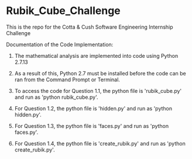 # Rubik_Cube_Challenge
This is the repo for the Cotta &amp; Cush Software Engineering Internship Challenge


Documentation of the Code Implementation:

1. The mathematical analysis are implemented into code using Python 2.7.13

2. As a result of this, Python 2.7 must be installed before the code can be ran from the Command Prompt or Terminal.

3. To access the code for Question 1.1, the python file is 'rubik_cube.py' and run as 'python rubik_cube.py'.

4. For Question 1.2, the python file is 'hidden.py' and run as 'python hidden.py'.

5. For Question 1.3, the python file is 'faces.py' and run as 'python faces.py'.

6. For Question 1.4, the python file is 'create_rubik.py' and run as 'python create_rubik.py'.

